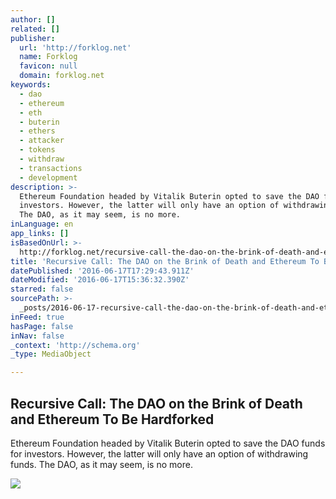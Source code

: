 ```yaml
---
author: []
related: []
publisher:
  url: 'http://forklog.net'
  name: Forklog
  favicon: null
  domain: forklog.net
keywords:
  - dao
  - ethereum
  - eth
  - buterin
  - ethers
  - attacker
  - tokens
  - withdraw
  - transactions
  - development
description: >-
  Ethereum Foundation headed by Vitalik Buterin opted to save the DAO funds for
  investors. However, the latter will only have an option of withdrawing funds.
  The DAO, as it may seem, is no more.
inLanguage: en
app_links: []
isBasedOnUrl: >-
  http://forklog.net/recursive-call-the-dao-on-the-brink-of-death-and-ethereum-to-be-hardforked/
title: 'Recursive Call: The DAO on the Brink of Death and Ethereum To Be Hardforked'
datePublished: '2016-06-17T17:29:43.911Z'
dateModified: '2016-06-17T15:36:32.390Z'
starred: false
sourcePath: >-
  _posts/2016-06-17-recursive-call-the-dao-on-the-brink-of-death-and-ethereum-t.md
inFeed: true
hasPage: false
inNav: false
_context: 'http://schema.org'
_type: MediaObject

---
```

<article style=""><h1>Recursive Call: The DAO on the Brink of Death and Ethereum To Be Hardforked</h1><p>Ethereum Foundation headed by Vitalik Buterin opted to save the DAO funds for investors. However, the latter will only have an option of withdrawing funds. The DAO, as it may seem, is no more.</p><img src="http://forklog.com/wp-content/uploads/daosplitproposal.png" /></article>